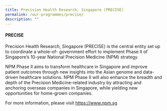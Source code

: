 ```yaml
---
title: Precision Health Research, Singapore (PRECISE)
permalink: /our-programmes/precise/
description: ""
---
```


#### PRECISE

Precision Health Research, Singapore (PRECISE) is the central entity set up to coordinate a whole-of- government effort to implement Phase II of Singapore’s 10-year National Precision Medicine (NPM) strategy.

NPM Phase II aims to transform healthcare in Singapore and improve patient outcomes through new insights into the Asian genome and data-driven healthcare solutions. NPM Phase II will also enhance the breadth and depth of the Precision Medicine-related industry by attracting and anchoring overseas companies in Singapore, while yielding new opportunities for home-grown companies.

For more information, please visit https://www.npm.sg